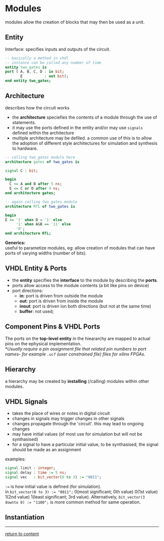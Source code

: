 # Modules
modules allow the creation of blocks that may then be used as a unit.

## Entity
Interface: specifies inputs and outputs of the circuit.
```vhdl
-- basically a method in vhdl
-- instance can be called any number of time
entity two_gates is 
port ( A, B, C, D : in bit;
       E          : out bit);
end entity two_gates;
```

## Architecture
describes how the circuit works
- the **architecture** speciefies the contents of a module through the use of statements.
- it may use the ports defined in the entity and/or may use `signals` defined within the architecture 
- multiple architecture may be defiled. a common use of this is to allow the adoption of different style architectures for simulation and synthesis to hardware.
```vhdl
-- calling two_gates module here
architecture gates of two_gates is

signal C : bit;

begin
  C <= A and B after 5 ns;
  E <= C or D after 4 ns;
end architecture gates;
```

```vhdl
-- again calling two_gates module
architecture RTL of two_gates is

begin
E <= '1' when D = '1' else
     '1' when A&B == '11' else
     '0';
end architecture RTL;
```

**Generics:**<br>
useful to parametize modules, eg: allow creation of modules that can have ports of varying widths (number of bits).


## VHDL Entity & Ports
- the **entity** specifies the **interface** to the module by describing the **ports**.
- ports allow access to the module contents (a bit like pins on device)
- port directions:
  - **in**:  port is driven from outside the module
  - **out**: port is driven from inside the module
  - **inout**: port is driven ion both directions (but not at the same time)
  - **buffer**: not used; 

## Component Pins & VHDL Ports
The ports on the **top-level entity** in the hieararchy are mapped to actual pins on the ephysical implementation. <br>
**Usually require a pin assignment file that related pin numbers to port names- for example `.ucf` (user constrained file) files for xilinx FPGAs.*

## Hierarchy
a hierarchy may be created by **installing** (/calling) modules within other modules. 

## VHDL Signals
- takes the place of wires or notes in digital circuit
- changes in signals may trigger changes in other signals
- changes propagate through the 'circuit'. this may lead to ongoing changes
- may have initial values (of most use for simulation but will not be synthasised)
- for a signal to have a particular initial value, to be synthasised, the signal should be made as an assignment

examples:
```vhdl
signal limit : integer;
signal delay : time := 5 ns;
signal vec   : bit_vector(0 to 3) := "0011";
```
`:=` is how initial value is defined (for simulation).<br>
in `bit_vector(0 to 3) := "0011";` 0(most significant; 0th value) 0(1st value) 1(2nd value) 1(least significant; 3rd value). Alternatively, `bit_vector(3 downto 0) := "1100";` is more common method for same operation.


## Instantiation

-----------------------
[return to content](https://github.com/Notes-MD/VHDL#vhdl-cheatsheet)
